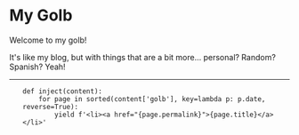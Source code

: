 <h1 class="title">My Golb</h1>

<p>Welcome to my golb!</p>

<p>It's like my blog, but with things that are a bit more… personal? Random? Spanish? Yeah!</p>

<hr>

<ul>

```python,inject
def inject(content):
    for page in sorted(content['golb'], key=lambda p: p.date, reverse=True):
        yield f'<li><a href="{page.permalink}">{page.title}</a></li>'
```

</ul>
